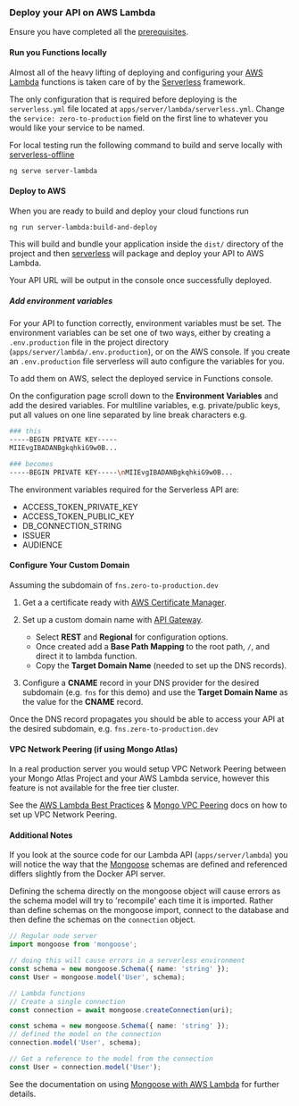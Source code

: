 ### Deploy your API on AWS Lambda

Ensure you have completed all the [prerequisites].

#### Run you Functions locally

Almost all of the heavy lifting of deploying and configuring your [AWS Lambda] functions is taken care of by the [Serverless] framework.

The only configuration that is required before deploying is the `serverless.yml` file located at `apps/server/lambda/serverless.yml`. Change the `service: zero-to-production` field on the first line to whatever you would like your service to be named.

For local testing run the following command to build and serve locally with [serverless-offline]

```bash
ng serve server-lambda
```

#### Deploy to AWS

When you are ready to build and deploy your cloud functions run

```bash
ng run server-lambda:build-and-deploy
```

This will build and bundle your application inside the `dist/` directory of the project and then [serverless] will package and deploy your API to AWS Lambda.

Your API URL will be output in the console once successfully deployed.

##### Add environment variables

For your API to function correctly, environment variables must be set. The environment variables can be set one of two ways, either by creating a `.env.production` file in the project directory (`apps/server/lambda/.env.production`), or on the AWS console. If you create an `.env.production` file serverless will auto configure the variables for you.

To add them on AWS, select the deployed service in Functions console.

On the configuration page scroll down to the **Environment Variables** and add the desired variables. For multiline variables, e.g. private/public keys, put all values on one line separated by line break characters e.g.

```bash
### this
-----BEGIN PRIVATE KEY-----
MIIEvgIBADANBgkqhkiG9w0B...

### becomes
-----BEGIN PRIVATE KEY-----\nMIIEvgIBADANBgkqhkiG9w0B...
```

The environment variables required for the Serverless API are:

- ACCESS_TOKEN_PRIVATE_KEY
- ACCESS_TOKEN_PUBLIC_KEY
- DB_CONNECTION_STRING
- ISSUER
- AUDIENCE

#### Configure Your Custom Domain

Assuming the subdomain of `fns.zero-to-production.dev`

1. Get a a certificate ready with [AWS Certificate Manager].
2. Set up a custom domain name with [API Gateway].

   - Select **REST** and **Regional** for configuration options.
   - Once created add a **Base Path Mapping** to the root path, `/`, and direct it to lambda function.
   - Copy the **Target Domain Name** (needed to set up the DNS records).

3. Configure a **CNAME** record in your DNS provider for the desired subdomain (e.g. `fns` for this demo) and use the **Target Domain Name** as the value for the **CNAME** record.

Once the DNS record propagates you should be able to access your API at the desired subdomain, e.g. `fns.zero-to-production.dev`

#### VPC Network Peering (if using Mongo Atlas)

In a real production server you would setup VPC Network Peering between your Mongo Atlas Project and your AWS Lambda service, however this feature is not available for the free tier cluster.

See the [AWS Lambda Best Practices] & [Mongo VPC Peering] docs on how to set up VPC Network Peering.

#### Additional Notes

If you look at the source code for our Lambda API (`apps/server/lambda`) you will notice the way that the [Mongoose] schemas are defined and referenced differs slightly from the Docker API server.

Defining the schema directly on the mongoose object will cause errors as the schema model will try to 'recompile' each time it is imported. Rather than define schemas on the mongoose import, connect to the database and then define the schemas on the `connection` object.

```typescript
// Regular node server
import mongoose from 'mongoose';

// doing this will cause errors in a serverless environment
const schema = new mongoose.Schema({ name: 'string' });
const User = mongoose.model('User', schema);

// Lambda functions
// Create a single connection
const connection = await mongoose.createConnection(uri);

const schema = new mongoose.Schema({ name: 'string' });
// defined the model on the connection
connection.model('User', schema);

// Get a reference to the model from the connection
const User = connection.model('User');
```

See the documentation on using [Mongoose with AWS Lambda] for further details.

[prerequisites]: https://zero-to-production.dev/guides/getting-started
[aws lambda]: https://aws.amazon.com/lambda
[serverless]: https://serverless.com
[serverless-offline]: https://github.com/dherault/serverless-offline
[aws certificate manager]: https://docs.aws.amazon.com/apigateway/latest/developerguide/how-to-custom-domains-prerequisites.html
[api gateway]: https://docs.aws.amazon.com/apigateway/latest/developerguide/apigateway-regional-api-custom-domain-create.html#create-regional-domain-using-console
[aws lambda best practices]: https://docs.atlas.mongodb.com/best-practices-connecting-to-aws-lambda
[mongo vpc peering]: https://docs.atlas.mongodb.com/security-vpc-peering
[serverless-offline]: https://github.com/dherault/serverless-offline
[mongoose]: https://mongoosejs.com
[mongoose with aws lambda]: https://mongoosejs.com/docs/lambda.html
